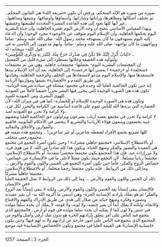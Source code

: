 ------------------------------------------------------------------------

صورة من صوره هو الإله المتحكم، ورفض أن تكون «شريعة الله» هي القانون
المحكم.. ثم تختلف أشكالها ومظاهرها، وراياتها وشاراتها، وأسماؤها
وأوصافها، وشيعها ومذاهبها.. غير أنها كلها تعود إلى هذه القاعدة المميزة
المحددة لطبيعتها وحقيقتها..  
وبهذا المقياس الأساسي يتضح أن وجه الأرض اليوم تغمره الجاهلية. وأن حياة
البشرية اليوم تحكمها الجاهلية. وأن الإسلام اليوم متوقف عن «الوجود» مجرد
الوجود! وأن الدعاة إليه اليوم يستهدفون ما كان يستهدفه محمد رسول الله-
صلى الله عليه وسلم- تماما ويواجهون ما كان يواجهه- صلى الله عليه وسلم-
تماماً، وأنهم مدعوون إلى التأسي به في قول الله- سبحانه- له:  
«كِتابٌ أُنْزِلَ إِلَيْكَ فَلا يَكُنْ فِي صَدْرِكَ حَرَجٌ مِنْهُ، لِتُنْذِرَ بِهِ وَذِكْرى لِلْمُؤْمِنِينَ» ..  
ولتوكيد هذه الحقيقة وجلائها نستطرد إلى شيء قليل من التفصيل:  
إن المجتمعات البشرية اليوم- بجملتها- مجتمعات جاهلية. وهي من ثم مجتمعات
«متخلفة» أو «رجعية» ! بمعنى أنها «رجعت» إلى الجاهلية، بعد أَن أخذ الإسلام
بيدها فاستنقذها منها. والإسلام اليوم مدعو لاستنقاذها من التخلف والرجعية
الجاهلية، وقيادتها في طريق التقدم و «الحضارة» بقيمها وموازينها
الربانية.  
إنه حين تكون الحاكمية العليا لله وحده في مجتمع- متمثلة في سيادة شريعته
الربانية- تكون هذه هي الصورة الوحيدة التي يتحرر فيها البشر تحرراً حقيقياً
كاملاً من العبودية للهوى البشري ومن العبودية للعبيد.  
وتكون هذه هي الصورة الوحيدة للإسلام أو للحضارة- كما هي في ميزان الله-
لأن الحضارة التي يريدها الله للناس تقوم على قاعدة أساسية من الكرامة
والتحرر لكل فرد. ولا كرامة ولا تحرر مع العبودية لعبد..  
لا كرامة ولا تحرر في مجتمع بعضه أرباب يشرعون ويزاولون حق الحاكمية العليا
وبعضهم عبيد يخضعون ويتبعون هؤلاء الأرباب! والتشريع لا ينحصر في الأحكام
القانونية. فالقيم والموازين والأخلاق والتقاليد..  
كلها تشريع يخضع الأفراد لضغطه شاعرين أو غير شاعرين! .. ومجتمع هذه صفته
هو مجتمع رجعي متخلف..  
أو بالاصطلاح الإسلامي: «مجتمع جاهلي مشرك» ! وحين تكون آصرة التجمع في
مجتمع هي العقيدة والتصور والفكر ومنهج الحياة. ويكون هذا كله صادراً من
الله، لا من هوى فرد، ولا من إرادة عبد. فإن هذا المجتمع يكون مجتمعاً
متحضراً متقدماً. أَو بالاصطلاح الإسلامي: مجتمعاً ربانياً مسلماً.. لأن التجمع
حينئذ يكون ممثلاً لأعلى ما في «الإنسان» من خصائص- خصائص الروح والفكر-
فأما حين تكون آصرة التجمع هي الجنس واللون والقوم والأرض ... وما إلى ذلك
من الروابط.. فإنه يكون مجتمعا رجعيا متخلفا.. أو بالاصطلاح الإسلامي:
مجتمعا جاهلياً مشركاً..  
ذلك أن الجنس واللون والقوم والأرض ... وما إلى ذلك من الروابط لا تمثل
الحقيقة العليا في «الإنسان» .  
فالإنسان يبقى إنساناً بعد الجنس واللون والقوم والأرض. ولكنه لا يبقى
إنساناً بعد الروح والفكر! ثم هو يملك بإرادته الإنسانية الحرة- وهي أسمى ما
أكرمه الله به- أن يغير عقيدته وتصوره وفكره ومنهج حياته من ضلال إلى هدى
عن طريق الإدراك والفهم والاقتناع والاتجاه. ولكنه لا يملك أبداً أن يغير
جنسه، ولا لونه، ولا قومه. لا يملك أن يحدد سلفاً مولده في جنس ولا لون كما
لا يمكنه أن يحدد سلفا مولده في قوم أو أرض.. فالمجتمع الذي يتجمع فيه
الناس على أمر يتعلق بإرادتهم الحرة هو بدون شك أرقى وأمثل وأقوم من
المجتمع الذي يتجمع فيه الناس على أمور خارجة عن إرادتهم ولا يد لهم فيها!
وحين تكون «إنسانية الإنسان» هي القيمة العليا في مجتمع وتكون «الخصائص
الإنسانية» فيه موضع

------------------------------------------------------------------------

الجزء: 3 ¦ الصفحة: 1257
